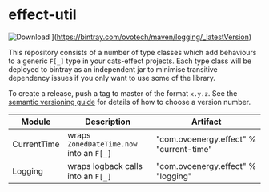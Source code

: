# effect-util

 ![Download](https://api.bintray.com/packages/ovotech/maven/current-time/images/download.svg) ](https://bintray.com/ovotech/maven/logging/_latestVersion)

This repository consists of a number of type classes which add behaviours to a generic `F[_]` type in your cats-effect projects.
Each type class will be deployed to bintray as an independent jar to minimise transitive dependency issues if you only
want to use some of the library.

To create a release, push a tag to master of the format `x.y.z`. See the [semantic versioning guide](https://semver.org/) 
for details of how to choose a version number.

| Module    | Description                                | Artifact
------------|--------------------------------------------|-------------
CurrentTime | wraps `ZonedDateTime.now` into an `F[_]`   | "com.ovoenergy.effect" % "current-time"
Logging     | wraps logback calls into an `F[_]`         | "com.ovoenergy.effect" % "logging"
